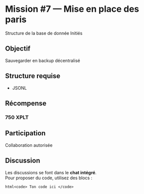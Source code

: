 <!--
{
  "id": "7_[Mission]_[BDD Initiés]",
  "secteur": "gestion",
  "xplt": 750,
  "statut": "ouverte"
}
-->

# Mission #7 — Mise en place des paris
Structure de la base de donnée Initiés

## Objectif
Sauvegarder en backup décentralisé

## Structure requise
- JSONL

## Récompense

### 750 XPLT

## Participation
Collaboration autorisée

## Discussion
Les discussions se font dans le **chat intégré**.  
Pour proposer du code, utilisez des blocs :

```html<code> Ton code ici </code>```
